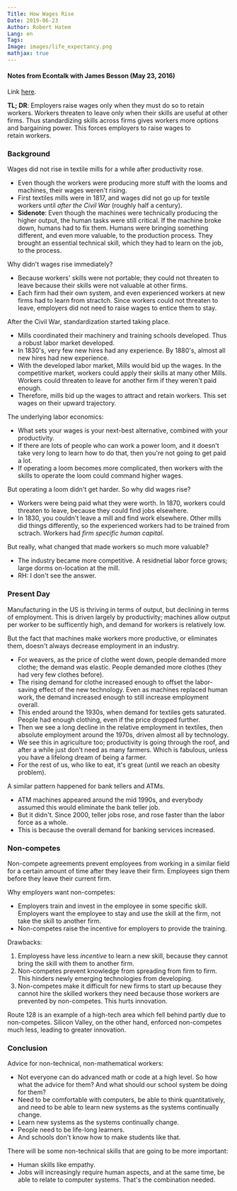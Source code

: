 ```yaml
---
Title: How Wages Rise
Date: 2019-06-23
Author: Robert Hatem
Lang: en
Tags:
Image: images/life_expectancy.png
mathjax: true
---
```


#### Notes from Econtalk with James Besson (May 23, 2016)
Link [here](http://www.econtalk.org/james-bessen-on-learning-by-doing/).

__TL; DR__: Employers raise wages only when they must do so to retain workers. Workers threaten to leave only when their skills are useful at other firms. Thus standardizing skills across firms gives workers more options and bargaining power. This forces employers to raise wages to retain workers.

### Background
Wages did not rise in textile mills for a while after productivity rose.
* Even though the workers were producing more stuff with the looms and machines, their wages weren't rising.
* First textiles mills were in 1817, and wages did not go up for textile workers until _after the Civil War_ (roughly half a century).
* __Sidenote__: Even though the machines were technically producing the higher output, the human tasks were still critical. If the machine broke down, humans had to fix them. Humans were bringing something different, and even more valuable, to the production process. They brought an essential technical skill, which they had to learn on the job, to the process.

Why didn't wages rise immediately?
* Because workers' skills were not portable; they could not threaten to leave because their skills were not valuable at other firms.
* Each firm had their own system, and even experienced workers at new firms had to learn from stractch. Since workers could not threaten to leave, employers did not need to raise wages to entice them to stay.

After the Civil War, standardization started taking place.
* Mills coordinated their machinery and training schools developed. Thus a robust labor market developed.
* In 1830's, very few new hires had any experience. By 1880's, almost all new hires had new experience.
* With the developed labor market, Mills would bid up the wages. In the competitive market, workers could apply their skills at many other Mills. Workers could threaten to leave for another firm if they weren't paid enough.
* Therefore, mills bid up the wages to attract and retain workers. This set wages on their upward trajectory.

The underlying labor economics:
* What sets your wages is your next-best alternative, combined with your productivity.
* If there are lots of people who can work a power loom, and it doesn't take very long to learn how to do that, then you're not going to get paid a lot.
* If operating a loom becomes more complicated, then workers with the skills to operate the loom could command higher wages.

But operating a loom didn't get harder. So why did wages rise?
* Workers were being paid what they were worth. In 1870, workers could threaten to leave, because they could find jobs elsewhere.
* In 1830, you couldn't leave a mill and find work elsewhere. Other mills did things differently, so the experienced workers had to be trained from sctrach. Workers had _firm specific human capital_.

But really, what changed that made workers so much more valuable?
* The industry became more competitive. A residnetial labor force grows; large dorms on-location at the mill.
* RH: I don't see the answer.

### Present Day
Manufacturing in the US is thriving in terms of output, but declining in terms of employment. This is driven largely by productivity; machines allow output per worker to be sufficently high, and demand for workers is relatively low.

But the fact that machines make workers more productive, or eliminates them, doesn't always decrease employment in an industry. 
* For weavers, as the price of clothe went down, people demanded more clothe; the demand was elastic. People demanded more clothes (they had very few clothes before).
* The rising demand for clothe increased enough to offset the labor-saving effect of the new technology. Even as machines replaced human work, the demand increased enough to still increase employment overall.
* This ended around the 1930s, when demand for textiles gets saturated. People had enough clothing, even if the price dropped further.
* Then we see a long decline in the relative employment in textiles, then absolute employment around the 1970s, driven almost all by technology.
* We see this in agriculture too; productivity is going through the roof, and after a while just don't need as many farmers. Which is fabulous, unless you have a lifelong dream of being a farmer.
* For the rest of us, who like to eat, it's great (until we reach an obesity problem).

A similar pattern happened for bank tellers and ATMs.
* ATM machines appeared around the mid 1990s, and everybody assumed this would eliminate the bank teller job.
* But it didn't. Since 2000, teller jobs rose, and rose faster than the labor force as a whole.
* This is because the overall demand for banking services increased.




### Non-competes
Non-compete agreements prevent employees from working in a similar field for a certain amount of time after they leave their firm. Employees sign them before they leave their current firm.

Why employers want non-competes:
* Employers train and invest in the employee in some specific skill. Employers want the employee to stay and use the skill at the firm, not take the skill to another firm.
* Non-competes raise the incentive for employers to provide the training.

Drawbacks:
1. Employess have less _incentive_ to learn a new skill, because they cannot bring the skill with them to another firm.
2. Non-competes prevent knowledge from spreading from firm to firm. This hinders newly emerging technologies from developing.
3. Non-competes make it difficult for new firms to start up because they cannot hire the skilled workers they need because those workers are prevented by non-competes. This hurts innovation.

Route 128 is an example of a high-tech area which fell behind partly due to non-competes. Silicon Valley, on the other hand, enforced non-competes much less, leading to greater innovation.

### Conclusion
Advice for non-technical, non-mathematical workers:
* Not everyone can do advanced math or code at a high level. So how what the advice for them? And what should our school system be doing for them?
* Need to be comfortable with computers, be able to think quantitatively, and need to be able to learn new systems as the systems continually change.
* Learn new systems as the systems continually change.
* People need to be life-long learners.
* And schools don't know how to make students like that.

There will be some non-technical skills that are going to be more important:
* Human skills like empathy.
* Jobs will increasingly require human aspects, and at the same time, be able to relate to computer systems. That's the combination needed.
